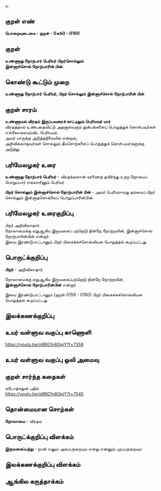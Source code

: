 உ

## குறள் எண் 

**பொறையுடைமை - குறள் - 0க௬0 - 0160**  

## குறள் 

**உண்ணாது நோற்பார் பெரியர் பிறர்சொல்லும்  
இன்னாச்சொல் நோற்பாரின் பின்.** 

## கொண்டு கூட்டும் முறை

**உண்ணாது நோற்பார் பெரியர், பிறர் சொல்லும் இன்னாச்சொல் நோற்பாரின் பின்**  

## குறள் சாரம் 

**உண்ணாமல் விரதம் இருப்பவரைக் காட்டிலும் பெரியவர் யார்**  
விரதத்தால் உண்பதைவிட்டு அதனால்வரும் துன்பங்களைப் பொறுத்துக் கொள்பவர்கள் எல்லோரையும்விட பெரியவர்,  
அவர் யாருக்கு அடுத்தநிலையில் என்றால்,   
அறிவில்லாதவர்கள் சொல்லும் தீயசொற்களைப் பொறுத்துக் கொள்பவர்களுக்கு அடுத்து.  

## பரிமேலழகர் உரை

**உண்ணாது நோற்பார் பெரியர்** - விரதங்களான் ஊணைத் தவிர்ந்து உற்ற நோயைப் பொறுப்பார் எல்லாரினும் பெரியர்  

**பிறர் சொல்லும் இன்னாச்சொல் நோற்பாரின் பின்** - அவர் பெரியராவது தம்மைப் பிறர் சொல்லும் இன்னாதசொல்லைப் பொறுப்பாரின்பின். 

## பரிமேலழகர் உரைகுறிப்பு   

பிறர் அறிவிலாதார்.  
நோலாமைக்கு ஏதுஆகிய இருவகைப் பற்றொடு நின்றே நோற்றலின், இன்னாச்சொல் நோற்பாரின்பின் என்றார்.  
இவை இரண்டுபாட்டானும் பிறர் மிகைக்கச்சொல்லியன பொறுத்தல் கூறப்பட்டது.   

## பொருட்க்குறிப்பு 

**பிறர்** - அறிவிலாதார்.  

நோலாமைக்கு ஏதுஆகிய இருவகைப்பற்றொடு நின்றே நோற்றலின்,  
**இன்னாச்சொல் நோற்பாரின்பின்** என்றார்.  

இவை இரண்டுபாட்டானும் (குறள் 0159 - 0160) பிறர் மிகைக்கச்சொல்லியன பொறுத்தல் கூறப்பட்டது.  

## இலக்கணக்குறிப்பு  


## உயர் வள்ளுவ வகுப்பு காணொளி

https://youtu.be/q9BG1n8GpjY?t=7359

## உயர் வள்ளுவ வகுப்பு ஒலி அமைவு 

 
## குறள் சார்ந்த கதைகள் 

கடோத்கஜன் பதில்  
https://youtu.be/q9BG1n8GpjY?t=7545

## தொன்மையான சொற்கள்

**நோலாமை** - விரதம்   

## பொருட்க்குறிப்பு விளக்கம்

**இருவகைப்பற்று** - நான் எனும் அகப்பற்றையும் எனது என்னும் புறப்பற்றையும்   

## இலக்கணக்குறிப்பு விளக்கம்


## ஆங்கில கருத்தாக்கம் 



